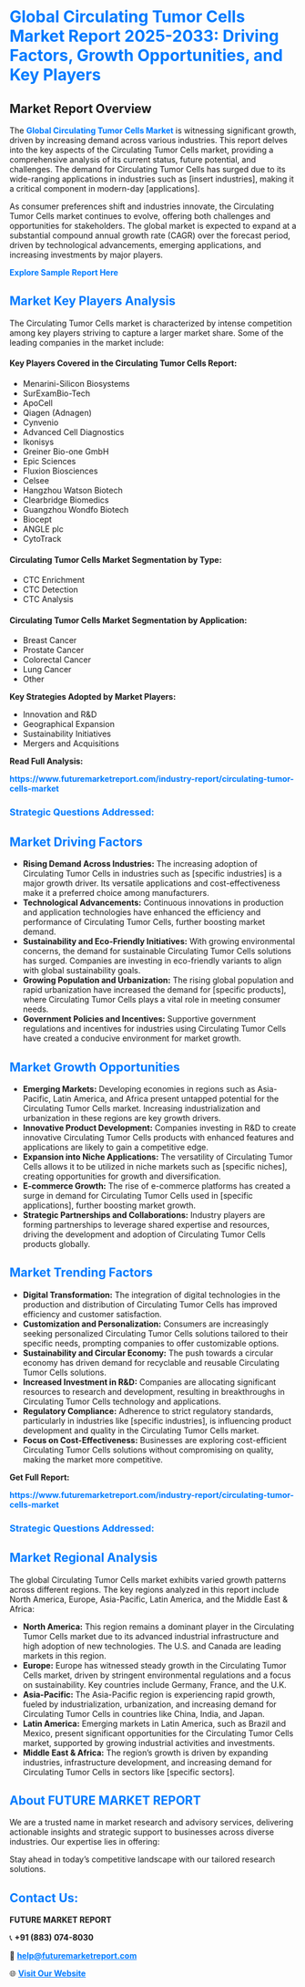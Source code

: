 <h1 style="color: #007BFF;">Global Circulating Tumor Cells Market Report 2025-2033: Driving Factors, Growth Opportunities, and Key Players</h1>

<section id="overview">
<h2>Market Report Overview</h2>
<p>The <a href="https://www.futuremarketreport.com/industry-report/circulating-tumor-cells-market" style="color: #007BFF; text-decoration: none;"><strong>Global Circulating Tumor Cells Market</strong></a> is witnessing significant growth, driven by increasing demand across various industries. This report delves into the key aspects of the Circulating Tumor Cells market, providing a comprehensive analysis of its current status, future potential, and challenges. The demand for Circulating Tumor Cells has surged due to its wide-ranging applications in industries such as [insert industries], making it a critical component in modern-day [applications].</p>
<p>As consumer preferences shift and industries innovate, the Circulating Tumor Cells market continues to evolve, offering both challenges and opportunities for stakeholders. The global market is expected to expand at a substantial compound annual growth rate (CAGR) over the forecast period, driven by technological advancements, emerging applications, and increasing investments by major players.</p>
</section>

<section id="overview">
<p><a href="https://www.futuremarketreport.com/request-sample/reportId=80064" style="color: #007BFF; text-decoration: none;"><strong>Explore Sample Report Here</strong></a></p>
</section>

<section id="key-players">
<h2 style="color: #007BFF;">Market Key Players Analysis</h2>
<p>The Circulating Tumor Cells market is characterized by intense competition among key players striving to capture a larger market share. Some of the leading companies in the market include:</p>
<h4>Key Players Covered in the Circulating Tumor Cells Report:</h4>
<ul><li>Menarini-Silicon Biosystems</li><li>SurExamBio-Tech</li><li>ApoCell</li><li>Qiagen (Adnagen)</li><li>Cynvenio</li><li>Advanced Cell Diagnostics</li><li>Ikonisys</li><li>Greiner Bio-one GmbH</li><li>Epic Sciences</li><li>Fluxion Biosciences</li><li>Celsee</li><li>Hangzhou Watson Biotech</li><li>Clearbridge Biomedics</li><li>Guangzhou Wondfo Biotech</li><li>Biocept</li><li>ANGLE plc</li><li>CytoTrack</li></ul>
<h4>Circulating Tumor Cells Market Segmentation by Type:</h4>
<ul><li>CTC Enrichment</li><li>CTC Detection</li><li>CTC Analysis</li></ul>

<h4>Circulating Tumor Cells Market Segmentation by Application:</h4>
<ul><li>Breast Cancer</li><li>Prostate Cancer</li><li>Colorectal Cancer</li><li>Lung Cancer</li><li>Other</li></ul>
<p><strong>Key Strategies Adopted by Market Players:</strong></p>
<ul>
<li>Innovation and R&D</li>
<li>Geographical Expansion</li>
<li>Sustainability Initiatives</li>
<li>Mergers and Acquisitions</li>
</ul>
</section>

<section>
<p><strong>Read Full Analysis: </strong></p><a href="https://www.futuremarketreport.com/industry-report/circulating-tumor-cells-market" style="color: #007BFF; text-decoration: none;"><strong>https://www.futuremarketreport.com/industry-report/circulating-tumor-cells-market</strong></a>
<h3 style="color: #007BFF;">Strategic Questions Addressed:</h3>
</section>

<section id="driving-factors">
<h2 style="color: #007BFF;">Market Driving Factors</h2>
<ul>
<li><strong>Rising Demand Across Industries:</strong> The increasing adoption of Circulating Tumor Cells in industries such as [specific industries] is a major growth driver. Its versatile applications and cost-effectiveness make it a preferred choice among manufacturers.</li>
<li><strong>Technological Advancements:</strong> Continuous innovations in production and application technologies have enhanced the efficiency and performance of Circulating Tumor Cells, further boosting market demand.</li>
<li><strong>Sustainability and Eco-Friendly Initiatives:</strong> With growing environmental concerns, the demand for sustainable Circulating Tumor Cells solutions has surged. Companies are investing in eco-friendly variants to align with global sustainability goals.</li>
<li><strong>Growing Population and Urbanization:</strong> The rising global population and rapid urbanization have increased the demand for [specific products], where Circulating Tumor Cells plays a vital role in meeting consumer needs.</li>
<li><strong>Government Policies and Incentives:</strong> Supportive government regulations and incentives for industries using Circulating Tumor Cells have created a conducive environment for market growth.</li>
</ul>
</section>

<section id="growth-opportunities">
<h2 style="color: #007BFF;">Market Growth Opportunities</h2>
<ul>
<li><strong>Emerging Markets:</strong> Developing economies in regions such as Asia-Pacific, Latin America, and Africa present untapped potential for the Circulating Tumor Cells market. Increasing industrialization and urbanization in these regions are key growth drivers.</li>
<li><strong>Innovative Product Development:</strong> Companies investing in R&D to create innovative Circulating Tumor Cells products with enhanced features and applications are likely to gain a competitive edge.</li>
<li><strong>Expansion into Niche Applications:</strong> The versatility of Circulating Tumor Cells allows it to be utilized in niche markets such as [specific niches], creating opportunities for growth and diversification.</li>
<li><strong>E-commerce Growth:</strong> The rise of e-commerce platforms has created a surge in demand for Circulating Tumor Cells used in [specific applications], further boosting market growth.</li>
<li><strong>Strategic Partnerships and Collaborations:</strong> Industry players are forming partnerships to leverage shared expertise and resources, driving the development and adoption of Circulating Tumor Cells products globally.</li>
</ul>
</section>

<section id="trending-factors">
<h2 style="color: #007BFF;">Market Trending Factors</h2>
<ul>
<li><strong>Digital Transformation:</strong> The integration of digital technologies in the production and distribution of Circulating Tumor Cells has improved efficiency and customer satisfaction.</li>
<li><strong>Customization and Personalization:</strong> Consumers are increasingly seeking personalized Circulating Tumor Cells solutions tailored to their specific needs, prompting companies to offer customizable options.</li>
<li><strong>Sustainability and Circular Economy:</strong> The push towards a circular economy has driven demand for recyclable and reusable Circulating Tumor Cells solutions.</li>
<li><strong>Increased Investment in R&D:</strong> Companies are allocating significant resources to research and development, resulting in breakthroughs in Circulating Tumor Cells technology and applications.</li>
<li><strong>Regulatory Compliance:</strong> Adherence to strict regulatory standards, particularly in industries like [specific industries], is influencing product development and quality in the Circulating Tumor Cells market.</li>
<li><strong>Focus on Cost-Effectiveness:</strong> Businesses are exploring cost-efficient Circulating Tumor Cells solutions without compromising on quality, making the market more competitive.</li>
</ul>
</section>

<section>
<p><strong>Get Full Report: </strong></p><a href="https://www.futuremarketreport.com/industry-report/circulating-tumor-cells-market" style="color: #007BFF; text-decoration: none;"><strong>https://www.futuremarketreport.com/industry-report/circulating-tumor-cells-market</strong></a>
<h3 style="color: #007BFF;">Strategic Questions Addressed:</h3>
</section>


<section id="regional-analysis">
<h2 style="color: #007BFF;">Market Regional Analysis</h2>
<p>The global Circulating Tumor Cells market exhibits varied growth patterns across different regions. The key regions analyzed in this report include North America, Europe, Asia-Pacific, Latin America, and the Middle East & Africa:</p>
<ul>
<li><strong>North America:</strong> This region remains a dominant player in the Circulating Tumor Cells market due to its advanced industrial infrastructure and high adoption of new technologies. The U.S. and Canada are leading markets in this region.</li>
<li><strong>Europe:</strong> Europe has witnessed steady growth in the Circulating Tumor Cells market, driven by stringent environmental regulations and a focus on sustainability. Key countries include Germany, France, and the U.K.</li>
<li><strong>Asia-Pacific:</strong> The Asia-Pacific region is experiencing rapid growth, fueled by industrialization, urbanization, and increasing demand for Circulating Tumor Cells in countries like China, India, and Japan.</li>
<li><strong>Latin America:</strong> Emerging markets in Latin America, such as Brazil and Mexico, present significant opportunities for the Circulating Tumor Cells market, supported by growing industrial activities and investments.</li>
<li><strong>Middle East & Africa:</strong> The region’s growth is driven by expanding industries, infrastructure development, and increasing demand for Circulating Tumor Cells in sectors like [specific sectors].</li>
</ul>
</section>

<footer>
<h2 style="color: #007BFF;">About FUTURE MARKET REPORT</h2>
<p>We are a trusted name in market research and advisory services, delivering actionable insights and strategic support to businesses across diverse industries. Our expertise lies in offering:</p>

<p>Stay ahead in today’s competitive landscape with our tailored research solutions.</p>

<h2 style="color: #007BFF;">Contact Us:</h2>
<p><strong>FUTURE MARKET REPORT</strong></p>
<p>📞 <strong>+91 (883) 074-8030</strong></p>
<p>📧 <strong><a href="mailto:help@futuremarketreport.com" style="color: #007BFF;">help@futuremarketreport.com</a></strong></p>
<p>🌐 <strong><a href="https://www.futuremarketreport.com/" style="color: #007BFF;">Visit Our Website</a></strong></p>
</footer>